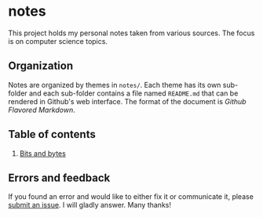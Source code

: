 # notes

This project holds my personal notes taken from various sources. The focus is
on computer science topics.

## Organization

Notes are organized by themes in `notes/`. Each theme has its own sub-folder
and each sub-folder contains a file named `README.md` that can be rendered in
Github's web interface. The format of the document is *Github Flavored Markdown*.

## Table of contents

1. [Bits and bytes](https://github.com/jeanmathieupotvin/core-notes/blob/main/notes/bits-bytes/README.md)

## Errors and feedback

If you found an error and would like to either fix it or communicate it,
please [submit an issue](https://github.com/jeanmathieupotvin/core-notes/issues).
I will gladly answer. Many thanks!
